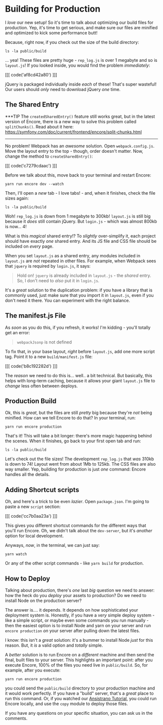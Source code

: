 # Building for Production

I *love* our new setup! So it's time to talk about optimizing our build files for
production. Yep, it's time to get serious, and make sure our files are minified
and optimized to kick some performance butt!

Because, right now, if you check out the size of the build directory:

```terminal-silent
ls -la public/build
```

... yea! These files are pretty huge - `rep_log.js` is over 1 megabyte and so is
`layout.js`! If you looked inside, you would find the problem *immediately*:

[[[ code('af8cd42a80') ]]]

jQuery is packaged individually inside *each* of these! That's super wasteful!
Our users should *only* need to download jQuery *one* time.

## The Shared Entry

***TIP
The `createdSharedEntry()` feature still works great, but in the latest version of
Encore, there is a new way to solve this problem called `splitChunks()`. Read about
it here: https://symfony.com/doc/current/frontend/encore/split-chunks.html
***

No problem! Webpack has an *awesome* solution. Open `webpack.config.js`. Move the
layout entry to the top - though, order doesn't matter. Now, change the method to
`createSharedEntry()`:

[[[ code('c7279cdaac') ]]]

Before we talk about this, move back to your terminal and restart Encore:

```terminal-silent
yarn run encore dev --watch
```

Then, I'll open a *new* tab - I love tabs! - and, when it finishes, check the file
sizes again:

```terminal-silent
ls -la public/build
```

Woh! `rep_log.js` is down from 1 megabyte to 300kb! `layout.js` is still big because
it *does* still contain jQuery. But `login.js` - which was almost 800kb is now... 4!

What is this *magical* shared entry!? To *slightly* over-simplify it, each project
should have exactly *one* shared entry. And its JS file and CSS file should be included
on *every* page.

When you set `layout.js` as a shared entry, any modules included in `layout.js`
are *not* repeated in other files. For example, when Webpack sees that `jquery`
is required by `login.js`, it says:

> Hold on! `jquery` is already included in `layout.js` - the *shared* entry. So,
> I don't need to *also* put it in `login.js`.

It's a *great* solution to the duplication problem: if you have a library that
is commonly used, just make sure that you import it in `layout.js`, even if you
don't need it there. You can experiment with the right balance.

## The manifest.js File

As *soon* as you do this, if you refresh, it works! I'm kidding - you'll totally
get an error:

> `webpackJsonp` is not defined

To fix that, in your base layout, *right* before `layout.js`, add one more script
tag. Point it to a new `build/manifest.js` file:

[[[ code('b8c192282d') ]]]

The *reason* we need to do this is... well.. a bit technical. But basically, this
helps with long-term caching, because it allows your giant `layout.js` file to
*change* less often between deploys.

## Production Build

Ok, this is *great*, but the files are still *pretty* big because they're *not*
being minified. How can we tell Encore to do that? In your terminal, run:

```terminal
yarn run encore production
```

That's it! This will take a bit longer: there's more magic happening behind
the scenes. When it finishes, go back to your first open tab and run:

```terminal
ls -la public/build
```

Let's check out the file sizes! The development `rep_log.js` that *was* 310kb is
down to 74! Layout went from about 1Mb to 125kb. The CSS files are also way
smaller. Yep, building for production is just *one* command: Encore handles all
the details.

## Adding Shortcut scripts

Oh, and here's a trick to be even *lazier*. Open `package.json`. I'm going to paste
a new `script` section:

[[[ code('cc7b0aa23a') ]]]

This gives you different shortcut commands for the different ways that you'll run
Encore. Oh, we didn't talk about the `dev-server`, but it's *another* option for
local development.

Anyways, *now*, in the terminal, we can just say:

```terminal
yarn watch
```

Or any of the other script commands - like `yarn build` for production.

## How to Deploy

Talking about production, there's *one* last *big* question we need to answer: how
the heck do you *deploy* your assets to production? Do we need to install Node on
the production server?

The answer is.... it depends. It depends on how sophisticated your deployment system
is. Honestly, if you have a *very* simple deploy system - like a simple script,
or maybe even some commands you run manually - then the easiest option is to install
Node and yarn on your server and run `encore production` *on* your server after
pulling down the latest files.

I know: this isn't a *great* solution: it's a bummer to install Node *just* for
this reason. But, it *is* a valid option and *totally* simple.

A *better* solution is to run Encore on a *different* machine and then send the
final, built files to your server. This highlights an important point: after you
execute Encore, 100% of the files you need live in `public/build`. So, for example,
after you execute:

```terminal
yarn run encore production
```

you could send the `public/build` directory to your production machine and it would
work perfectly. If you have a "build" server, that's a *great* place to run this
command. Or, if you watched our [Ansistrano Tutorial][ansistrano_tutorial], you
could run Encore locally, and use the `copy` module to deploy those files.

If you have any questions on your specific situation, you can ask us in the
comments.


[ansistrano_tutorial]: https://knpuniversity.com/screencast/ansistrano
